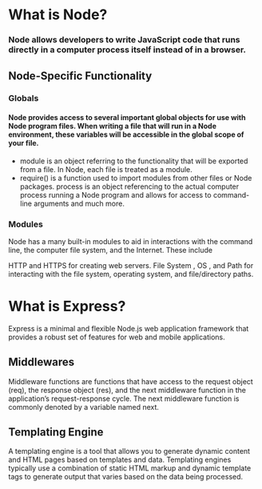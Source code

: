 # What is Node?
### Node allows developers to write JavaScript code that runs directly in a computer process itself instead of in a browser.

## Node-Specific Functionality

### Globals

#### Node provides access to several important global objects for use with Node program files. When writing a file that will run in a Node environment, these variables will be accessible in the global scope of your file.

*  module  is an object referring to the functionality that will be exported from a file. In Node, each file is treated as a module.
*  require()  is a function used to import modules from other files or Node packages.
process is an object referencing to the actual computer process running a Node program and allows for access to command-line arguments and much more.

### Modules
Node has a many built-in modules to aid in interactions with the command line, the computer file system, and the Internet. These include

 HTTP and HTTPS  for creating web servers.
 File System  ,  OS  , and  Path  for interacting with the file system, operating system, and file/directory paths.

# What is Express?
Express is a minimal and flexible Node.js web application framework that provides a robust set of features for web and mobile applications.

## Middlewares

Middleware functions are functions that have access to the request object (req), the response object (res), and the next middleware function in the application’s request-response cycle. The next middleware function is commonly denoted by a variable named next.

## Templating Engine
A templating engine is a tool that allows you to generate dynamic content and HTML pages based on templates and data. Templating engines typically use a combination of static HTML markup and dynamic template tags to generate output that varies based on the data being processed.
